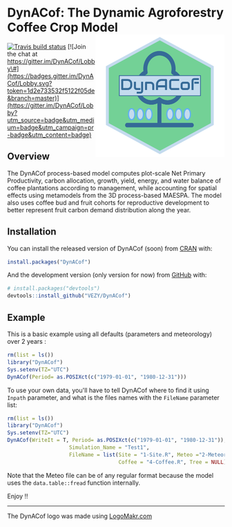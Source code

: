 
<!-- README.md is generated from README.Rmd. Please edit that file -->

DynACof: The Dynamic Agroforestry Coffee Crop Model <img src="man/figures/logo.png" alt="logo" width="300" align="right" />
===========================================================================================================================

<!-- <img src="man/figures/logo.png" alt="logo" style="width:30%;height:auto;" align="right" /> -->
<!-- [![Travis build status](https://travis-ci.com/VEZY/DynACof.svg?branch=master)](https://travis-ci.org/VEZY/DynACof)   -->
[![Travis build status](https://travis-ci.com/VEZY/DynACof.svg?token=oehDDxBpmrzeWX8AdyPo&branch=master)](https://travis-ci.com/VEZY/DynACof) [![Join the chat at https://gitter.im/DynACof/Lobby\#](https://badges.gitter.im/DynACof/Lobby.svg?token=1d2e733532f5122f05de&branch=master)](https://gitter.im/DynACof/Lobby?utm_source=badge&utm_medium=badge&utm_campaign=pr-badge&utm_content=badge)

Overview
--------

The DynACof process-based model computes plot-scale Net Primary Productivity, carbon allocation, growth, yield, energy, and water balance of coffee plantations according to management, while accounting for spatial effects using metamodels from the 3D process-based MAESPA. The model also uses coffee bud and fruit cohorts for reproductive development to better represent fruit carbon demand distribution along the year.

Installation
------------

You can install the released version of DynACof (soon) from [CRAN](https://CRAN.R-project.org) with:

``` r
install.packages("DynACof")
```

And the development version (only version for now) from [GitHub](https://github.com/) with:

``` r
# install.packages("devtools")
devtools::install_github("VEZY/DynACof")
```

Example
-------

This is a basic example using all defaults (parameters and meteorology) over 2 years :

``` r
rm(list = ls())
library("DynACof")
Sys.setenv(TZ="UTC")
DynACof(Period= as.POSIXct(c("1979-01-01", "1980-12-31")))
```

To use your own data, you'll have to tell DynACof where to find it using `Inpath` parameter, and what is the files names with the `FileName` parameter list:

``` r
rm(list = ls())
library("DynACof")
Sys.setenv(TZ="UTC")
DynACof(WriteIt = T, Period= as.POSIXct(c("1979-01-01", "1980-12-31")),Inpath = "1-Input/Aquiares/",
                    Simulation_Name = "Test1",
                    FileName = list(Site = "1-Site.R", Meteo ="2-Meteorology.txt", Soil = "3-Soil.R",
                                    Coffee = "4-Coffee.R", Tree = NULL))
```

Note that the Meteo file can be of any regular format because the model uses the `data.table::fread` function internally.

Enjoy !!

------------------------------------------------------------------------

The DynACof logo was made using <a href="http://logomakr.com" title="Logo Makr">LogoMakr.com</a>
